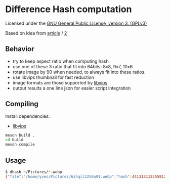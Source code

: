 # Difference Hash computation

Licensed under the [GNU General Public License, version 3. (GPLv3)](https://www.gnu.org/licenses/gpl-3.0.html)

Based on idea from [article](http://www.hackerfactor.com/blog/?/archives/529-Kind-of-Like-That.html) / [2](https://benhoyt.com/writings/duplicate-image-detection/)

## Behavior
- try to keep aspect ratio when computing hash
- use one of these 3 ratio that fit into 64bits: 8x8, 9x7, 10x6
- rotate image by 90 when needed, to always fit into these ratios.
- use libvips thumbnail for fast reduction
- image formats are those supported by [libvips](https://www.libvips.org/)
- output results a one line json for easier script integration

## Compiling

Install dependencies:
- [libvips](https://www.libvips.org/)

```bash
meson build .
cd build
meson compile
```

## Usage
```bash
$ dhash ~/Pictures/*.webp
{"file":"/home/yves/Pictures/6ihqil3250u91.webp","hash":4413131122559126504,"height":7,"rot90":1,"width":9}
```
